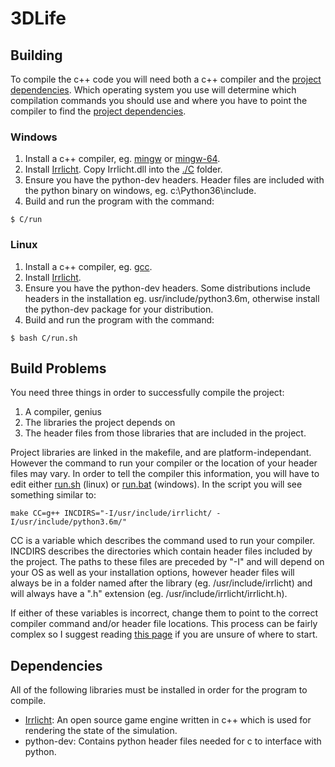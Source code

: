 3DLife
======

Building
-----------
To compile the c++ code you will need both a c++ compiler and the [project dependencies](#dependencies). Which operating system you use will determine which compilation commands you should use and where you have to point the compiler to find the [project dependencies](#dependencies).  

### Windows
1. Install a c++ compiler, eg. [mingw](http://www.mingw.org/) or [mingw-64](http://mingw-w64.org/doku.php).
2. Install [Irrlicht](http://irrlicht.sourceforge.net/). Copy Irrlicht.dll into the [./C](./C) folder.
3. Ensure you have the python-dev headers. Header files are included with the python binary on windows, eg. c:\Python36\include.
4. Build and run the program with the command:
```shell
$ C/run
```

### Linux
1. Install a c++ compiler, eg. [gcc](https://gcc.gnu.org/).
2. Install [Irrlicht](http://irrlicht.sourceforge.net/).
3. Ensure you have the python-dev headers. Some distributions include headers in the installation eg. usr/include/python3.6m, otherwise install the python-dev package for your distribution.
4. Build and run the program with the command:
```shell
$ bash C/run.sh
```

Build Problems
--------------

You need three things in order to successfully compile the project:

1. A compiler, genius
2. The libraries the project depends on
3. The header files from those libraries that are included in the project.

Project libraries are linked in the makefile, and are platform-independant. However the command to run your compiler or the location of your header files may vary. In order to tell the compiler this information, you will have to edit either [run.sh](./run.sh) (linux) or [run.bat](./run.bat) (windows). In the script you will see something similar to:

```shell
make CC=g++ INCDIRS="-I/usr/include/irrlicht/ -I/usr/include/python3.6m/"
```  

CC is a variable which describes the command used to run your compiler. INCDIRS describes the directories which contain header files included by the project. The paths to these files are preceded by "-I" and will depend on your OS as well as your installation options, however header files will always be in a folder named after the library (eg. /usr/include/irrlicht) and will always have a ".h" extension (eg. /usr/include/irrlicht/irrlicht.h).

If either of these variables is incorrect, change them to point to the correct compiler command and/or header file locations. This process can be fairly complex so I suggest reading [this page](http://www.mingw.org/wiki/includepathhowto) if you are unsure of where to start.

Dependencies
------------
All of the following libraries must be installed in order for the program to compile.

* [Irrlicht](http://irrlicht.sourceforge.net/): An open source game engine written in c++ which is used for rendering the state of the simulation.
* python-dev: Contains python header files needed for c to interface with python.